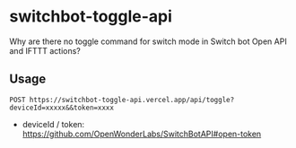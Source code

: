 # switchbot-toggle-api

Why are there no toggle command for switch mode in Switch bot Open API and IFTTT actions?

## Usage

```
POST https://switchbot-toggle-api.vercel.app/api/toggle?deviceId=xxxxx&&token=xxxx
```

- deviceId / token: https://github.com/OpenWonderLabs/SwitchBotAPI#open-token
